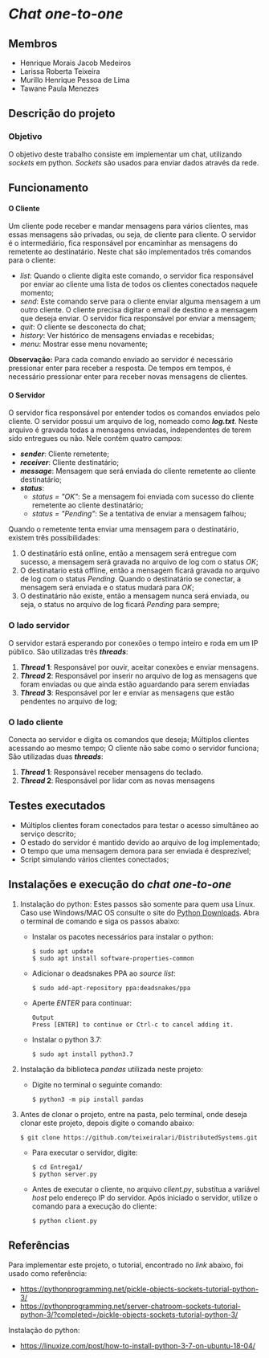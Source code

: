 # ***Chat one-to-one***
## Membros
- Henrique Morais Jacob Medeiros 
- Larissa Roberta Teixeira
- Murillo Henrique Pessoa de Lima
- Tawane Paula Menezes

## Descrição do projeto
### Objetivo

O objetivo deste trabalho consiste em implementar um chat, utilizando *sockets* em python. 
*Sockets* são usados para enviar dados através da rede.

## Funcionamento
#### O Cliente
Um cliente pode receber e mandar mensagens para vários clientes, mas essas mensagens são privadas, ou seja, de cliente para cliente. O servidor é o intermediário, fica responsável por encaminhar as mensagens do remetente ao destinatário.
Neste chat são implementados três comandos para o cliente:
- *list*: Quando o cliente digita este comando, o servidor fica responsável por enviar ao cliente uma lista de todos os clientes conectados naquele momento;
- *send*: Este comando serve para o cliente enviar alguma mensagem a um outro cliente. O cliente precisa digitar o email de destino e a mensagem que deseja enviar. O servidor fica responsável por enviar a mensagem;
- *quit*: O cliente se desconecta do chat;
- *history*: Ver histórico de mensagens enviadas e recebidas;
- *menu*: Mostrar esse menu novamente;

**Observação:** Para cada comando enviado ao servidor é necessário pressionar enter para receber a resposta. De tempos em tempos, é necessário pressionar enter para receber novas mensagens de clientes.
#### O Servidor
O servidor fica responsável por entender todos os comandos enviados pelo cliente.
O servidor possui um arquivo de log, nomeado como ***log.txt***. Neste arquivo é gravada todas a mensagens enviadas, independentes de terem sido entregues ou não. Nele contém quatro campos:
- ***sender***: Cliente remetente;
- ***receiver***: Cliente destinatário;
- ***message***: Mensagem que será enviada do cliente remetente ao cliente destinatário;
- ***status***: 
    - *status = "OK"*: Se a mensagem foi enviada com sucesso do cliente remetente ao cliente destinatário;
    - *status = "Pending"*: Se a tentativa de enviar a mensagem falhou;

Quando o remetente tenta enviar uma mensagem para o destinatário, existem três possibilidades:
1. O destinatário está online, então a mensagem será entregue com sucesso, a mensagem será gravada no arquivo de log com o status *OK*;
2. O destinatario está offline, então a mensagem ficará gravada no arquivo de log com o status *Pending*. Quando o destinatário se conectar, a mensagem será enviada e o status mudará para *OK*;
3. O destinatário não existe, então a mensagem nunca será enviada, ou seja, o status no arquivo de log ficará *Pending* para sempre;

### O lado servidor

O servidor estará esperando por conexões o tempo inteiro e roda em um IP
público.
São utilizadas três ***threads***:
1. ***Thread* 1**: Responsável por ouvir, aceitar conexões e enviar mensagens.
2. ***Thread* 2**: Responsável por inserir no arquivo de log as mensagens que foram enviadas ou que ainda estão aguardando para serem enviadas
3.  ***Thread* 3**: Responsável por ler e enviar as mensagens que estão pendentes no arquivo de log; 

### O lado cliente

Conecta ao servidor e digita os comandos que deseja;
Múltiplos clientes acessando ao mesmo tempo;
O cliente não sabe como o servidor funciona;
São utilizadas duas ***threads***:
1. ***Thread* 1**: Responsável receber mensagens do teclado.
2. ***Thread* 2**: Responsável por lidar com as novas mensagens


## Testes executados

- Múltiplos clientes foram conectados para testar o acesso simultâneo ao serviço descrito;
- O estado do servidor é mantido devido ao arquivo de log implementado;
- O tempo que uma mensagem demora para ser enviada é desprezível;
- Script simulando vários clientes conectados;

## Instalações e execução do *chat one-to-one*

1. Instalação do python: Estes passos são somente para quem usa Linux. Caso use Windows/MAC OS consulte o site do [Python Downloads](https://www.python.org/downloads/). Abra o terminal de comando e siga os passos abaixo:
    - Instalar os pacotes necessários para instalar o python:
        ```
        $ sudo apt update
        $ sudo apt install software-properties-common
        ```
    - Adicionar o deadsnakes PPA ao *source list*:
        ```
        $ sudo add-apt-repository ppa:deadsnakes/ppa
        ```
    - Aperte *ENTER* para continuar:
        ```
        Output
        Press [ENTER] to continue or Ctrl-c to cancel adding it.
        ```
    - Instalar o python 3.7:
        ```
        $ sudo apt install python3.7
        ```
2. Instalação da biblioteca *pandas* utilizada neste projeto:
    - Digite no terminal o seguinte comando:
        ```
        $ python3 -m pip install pandas
        ```
3. Antes de clonar o projeto, entre na pasta, pelo terminal, onde deseja clonar este projeto, depois digite o comando abaixo:
    ```
    $ git clone https://github.com/teixeiralari/DistributedSystems.git
    ```
    
    - Para executar o servidor, digite:
        ```
        $ cd Entrega1/
        $ python server.py
        ```
    - Antes de executar o cliente, no arquivo *client.py*, substitua a variável *host* pelo endereço IP do servidor. Após iniciado o servidor, utilize o comando para a execução do cliente:
        ```
        $ python client.py
        ``` 
    


## Referências
Para implementar este projeto, o tutorial, encontrado no *link* abaixo, foi usado como referência: 
- https://pythonprogramming.net/pickle-objects-sockets-tutorial-python-3/
- https://pythonprogramming.net/server-chatroom-sockets-tutorial-python-3/?completed=/pickle-objects-sockets-tutorial-python-3/

Instalação do python:
- https://linuxize.com/post/how-to-install-python-3-7-on-ubuntu-18-04/



